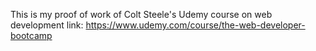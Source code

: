 This is my proof of work of Colt Steele's Udemy course on web development
link: https://www.udemy.com/course/the-web-developer-bootcamp 
